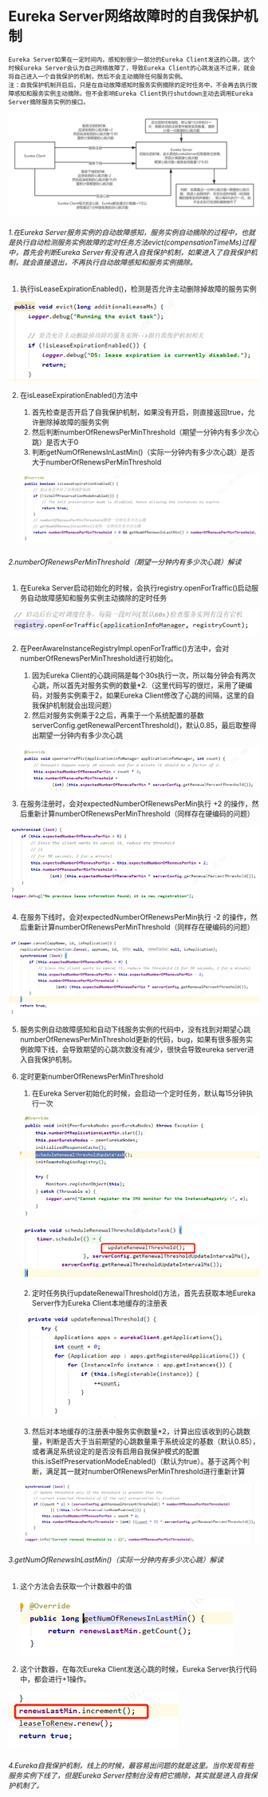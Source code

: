 # Eureka Server网络故障时的自我保护机制

```
Eureka Server如果在一定时间内，感知到很少一部分的Eureka Client发送的心跳，这个时候Eureka Server会认为自己网络故障了，导致Eureka Client的心跳发送不过来，就会将自己进入一个自我保护的机制，然后不会主动摘除任何服务实例。
注：自我保护机制开启后，只是在自动故障感知时服务实例摘除的定时任务中，不会再去执行故障感知和服务实例主动摘除。但不会影响Eureka Client执行shutdown主动去调用Eureka Server摘除服务实例的接口。
```

![EurekaServer自我保护机制](12-Eureka网络故障时的自我保护机制.assets/EurekaServer自我保护机制.png)

###### 1.在Eureka Server服务实例的自动故障感知，服务实例自动摘除的过程中，也就是执行自动检测服务实例故障的定时任务方法evict(compensationTimeMs)过程中，首先会判断Eureka Server有没有进入自我保护机制，如果进入了自我保护机制，就会直接退出，不再执行自动故障感知和服务实例摘除。

1. 执行isLeaseExpirationEnabled()，检测是否允许主动删除掉故障的服务实例

![image-20210925110622025](12-Eureka网络故障时的自我保护机制.assets/image-20210925110622025.png)

2. 在isLeaseExpirationEnabled()方法中

   1. 首先检查是否开启了自我保护机制，如果没有开启，则直接返回true，允许删除掉故障的服务实例
   2. 然后判断numberOfRenewsPerMinThreshold（期望一分钟内有多少次心跳）是否大于0
   3. 判断getNumOfRenewsInLastMin()（实际一分钟内有多少次心跳）是否大于numberOfRenewsPerMinThreshold

   ![image-20210925112218402](12-Eureka网络故障时的自我保护机制.assets/image-20210925112218402.png)

###### 2.numberOfRenewsPerMinThreshold（期望一分钟内有多少次心跳）解读

1. 在Eureka Server启动初始化的时候，会执行registry.openForTraffic()启动服务自动故障感知和服务实例主动摘除的定时任务

![image-20210925112527661](12-Eureka网络故障时的自我保护机制.assets/image-20210925112527661.png)

2. 在PeerAwareInstanceRegistryImpl.openForTraffic()方法中，会对numberOfRenewsPerMinThreshold进行初始化。

   1. 因为Eureka Client的心跳间隔是每个30s执行一次，所以每分钟会有两次心跳，所以首先对服务实例的数量*2.（这里代码写的很烂，采用了硬编码，对服务实例乘于2，如果Eureka Client修改了心跳的间隔，这里的自我保护机制就会出现问题）
   2. 然后对服务实例乘于2之后，再乘于一个系统配置的基数serverConfig.getRenewalPercentThreshold()，默认0.85，最后取整得出期望一分钟内有多少次心跳

   ![image-20210925113227193](12-Eureka网络故障时的自我保护机制.assets/image-20210925113227193.png)

3. 在服务注册时，会对expectedNumberOfRenewsPerMin执行 +2 的操作，然后重新计算numberOfRenewsPerMinThreshold（同样存在硬编码的问题）

![image-20210925114006427](12-Eureka网络故障时的自我保护机制.assets/image-20210925114006427.png)

4. 在服务下线时，会对expectedNumberOfRenewsPerMin执行 -2 的操作，然后重新计算numberOfRenewsPerMinThreshold（同样存在硬编码的问题）

![image-20210925114238360](12-Eureka网络故障时的自我保护机制.assets/image-20210925114238360.png)

5. 服务实例自动故障感知和自动下线服务实例的代码中，没有找到对期望心跳numberOfRenewsPerMinThreshold更新的代码，bug，如果有很多服务实例故障下线，会导致期望的心跳次数没有减少，很快会导致eureka server进入自我保护机制。

6. 定时更新numberOfRenewsPerMinThreshold

   1. 在Eureka Server初始化的时候，会启动一个定时任务，默认每15分钟执行一次

   ![image-20210925120934698](12-Eureka网络故障时的自我保护机制.assets/image-20210925120934698.png)

   ![image-20210925121005901](12-Eureka网络故障时的自我保护机制.assets/image-20210925121005901.png)

   2. 定时任务执行updateRenewalThreshold()方法，首先去获取本地Eureka Server作为Eureka Client本地缓存的注册表

   ![image-20210925134304762](12-Eureka网络故障时的自我保护机制.assets/image-20210925134304762.png)

   3. 然后对本地缓存的注册表中服务实例数量*2，计算出应该收到的心跳数量，判断是否大于当前期望的心跳数量乘于系统设定的基数（默认0.85），或者满足系统设定的是否没有启用自我保护模式的配置this.isSelfPreservationModeEnabled()（默认为true）。基于这两个判断，满足其一就对numberOfRenewsPerMinThreshold进行重新计算

   ![image-20210925134837415](12-Eureka网络故障时的自我保护机制.assets/image-20210925134837415.png)

###### 3.getNumOfRenewsInLastMin()（实际一分钟内有多少次心跳）解读

1. 这个方法会去获取一个计数器中的值

   ![image-20210925135755381](12-Eureka网络故障时的自我保护机制.assets/image-20210925135755381.png)

2. 这个计数器，在每次Eureka Client发送心跳的时候，Eureka Server执行代码中，都会进行+1操作。

![image-20210925140051420](12-Eureka网络故障时的自我保护机制.assets/image-20210925140051420.png)

###### 4.Eureka自我保护机制，线上的时候，最容易出问题的就是这里。当你发现有些服务实例下线了，但是Eureka Server控制台没有把它摘除，其实就是进入自我保护机制了。